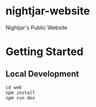# nightjar-website
Nightjar's Public Website

# Getting Started

## Local Development

```
cd web
npm install
npm run dev
```
